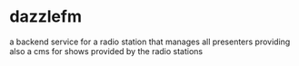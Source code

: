 # dazzlefm
a backend service for a radio station that manages all presenters providing also a cms for shows provided by the radio stations
